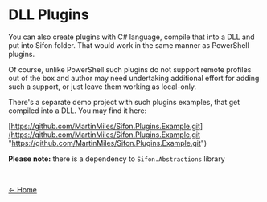 # DLL Plugins

You can also create plugins with C# language, compile that into a DLL and put into Sifon folder. That would work in the same manner as PowerShell plugins.

Of course, unlike PowerShell such plugins do not support remote profiles out of the box and author may need undertaking additional effort for adding such a support, or just leave them working as local-only.


There's a separate demo project with such plugins examples, that get compiled into a DLL. You may find it here:

[https://github.com/MartinMiles/Sifon.Plugins.Example.git](https://github.com/MartinMiles/Sifon.Plugins.Example.git "https://github.com/MartinMiles/Sifon.Plugins.Example.git")

**Please note:** there is a dependency to `Sifon.Abstractions` library

<br/>

[<- Home](/ "Home")	
